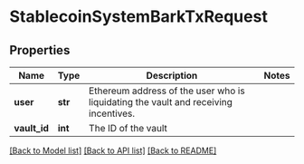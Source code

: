 # StablecoinSystemBarkTxRequest

## Properties
Name | Type | Description | Notes
------------ | ------------- | ------------- | -------------
**user** | **str** | Ethereum address of the user who is liquidating the vault and receiving incentives. | 
**vault_id** | **int** | The ID of the vault | 

[[Back to Model list]](../README.md#documentation-for-models) [[Back to API list]](../README.md#documentation-for-api-endpoints) [[Back to README]](../README.md)


